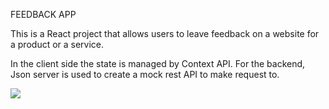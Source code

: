 FEEDBACK APP

This is a React project that allows users to leave feedback on a website for a product or a service.

In the client side the state is managed by Context API. For the backend, Json server is used to create a mock rest API to make request to.

![](src/images/screenshot.png)

